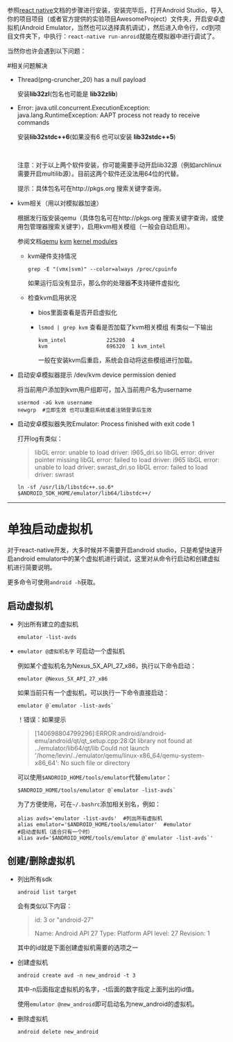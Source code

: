 参照[react native](https://facebook.github.io/react-native/docs/getting-started.html)文档的步骤进行安装，安装完毕后，打开Android Studio，导入你的项目项目（或者官方提供的实验项目AwesomeProject）文件夹，开启安卓虚拟机(Android Emulator，当然也可以选择真机调试），然后进入命令行，cd到项目文件夹下，中执行：`react-native run-anroid`就能在模拟器中进行调试了。

当然你也许会遇到以下问题：

#相关问题解决

- Thread(png-cruncher_20) has a null payload

  安装**lib32zl**(包名也可能是 **lib32zlib**)

- Error: java.util.concurrent.ExecutionException: java.lang.RuntimeException: AAPT process not ready to receive commands

  安装**lib32stdc++6**(如果没有6 也可以安装 **lib32stdc++5**)

  ​

  注意：对于以上两个软件安装，你可能需要手动开启lib32源（例如archlinux需要开启multilib源）。目前这两个软件还没法用64位的代替。

  提示：具体包名可在http://pkgs.org 搜索关键字查询。

- kvm相关（用以对模拟器加速）

  根据发行版安装qemu（具体包名可在http://pkgs.org 搜索关键字查询，或使用包管理器搜索关键字），启用kvm相关模组（一般会自动启用）。

  参阅文档[qemu](https://wiki.archlinux.org/index.php/QEMU_(%E7%AE%80%E4%BD%93%E4%B8%AD%E6%96%87)#.E5.90.AF.E7.94.A8_KVM)  [kvm](https://wiki.archlinux.org/index.php/KVM_(%E7%AE%80%E4%BD%93%E4%B8%AD%E6%96%87)#.E5.A6.82.E4.BD.95.E4.BD.BF.E7.94.A8KVM)  [kernel modules](https://wiki.archlinux.org/index.php/Kernel_modules_(%E7%AE%80%E4%BD%93%E4%B8%AD%E6%96%87)#.E6.89.8B.E5.8A.A8.E5.8A.A0.E8.BD.BD.E5.8D.B8.E8.BD.BD)

  - kvm硬件支持情况

    `grep -E "(vmx|svm)" --color=always /proc/cpuinfo`

    如果运行后没有显示，那么你的处理器**不**支持硬件虚拟化

  - 检查kvm启用状况

    - bios里面查看是否开启虚拟化

    - `lsmod | grep kvm` 查看是否加载了kvm相关模组 有类似一下输出

      ```shell
      kvm_intel             225280  4
      kvm                   696320  1 kvm_intel
      ```

      一般在安装kvm后重启，系统会自动将这些模组进行加载。



- 启动安卓模拟器提示 /dev/kvm device permission denied

    将当前用户添加到kvm用户组即可，加入当前用户名为username

    ```shell
    usermod -aG kvm username
    newgrp  #立即生效 也可以重启系统或者注销登录后生效
    ```

- 启动安卓模拟器失败Emulator: Process finished with exit code 1

  打开log有类似：

  > libGL error: unable to load driver: i965_dri.so
  > libGL error: driver pointer missing
  > libGL error: failed to load driver: i965
  > libGL error: unable to load driver: swrast_dri.so
  > libGL error: failed to load driver: swrast

  ```shell
  ln -sf /usr/lib/libstdc++.so.6* $ANDROID_SDK_HOME/emulator/lib64/libstdc++/
  ```


---

# 单独启动虚拟机

对于react-native开发，大多时候并不需要开启android studio，只是希望快速开启android emulator中的某个虚拟机进行调试，这里对从命令行启动和创建虚拟机进行简要说明。

更多命令可使用`android -h`获取。

## 启动虚拟机

- 列出所有建立的虚拟机

  ```shell
  emulator -list-avds    
  ```

- `emulator @虚拟机名字`   可启动一个虚拟机

  例如某个虚拟机名为Nexus_5X_API_27_x86，执行以下命令启动：

  ```shell
  emulator @Nexus_5X_API_27_x86
  ```

  如果当前只有一个虚拟机，可以执行一下命令直接启动：

  ```shell
  emulator @`emulator -list-avds`
  ```

  ！错误：如果提示

  > [140698804799296]:ERROR:android/android-emu/android/qt/qt_setup.cpp:28:Qt library not found at ../emulator/lib64/qt/lib
  > Could not launch '/home/levin/../emulator/qemu/linux-x86_64/qemu-system-x86_64': No such file or directory

  可以使用`$ANDROID_HOME/tools/emulator`代替`emulator`：

  ```shell
  $ANDROID_HOME/tools/emulator @`emulator -list-avds`
  ```

  为了方便使用，可在`~/.bashrc`添加相关别名，例如：

  ```shell
  alias avds='emulator -list-avds'  #列出所有虚拟机
  alias emulator='$ANDROID_HOME/tools/emulator'  #emulator
  #启动虚拟机（适合只有一个时）
  alias avd='$ANDROID_HOME/tools/emulator @`emulator -list-avds`'
  ```


## 创建/删除虚拟机

- 列出所有sdk

  ```shell
  android list target
  ```

  会有类似以下内容：

  > id: 3 or "android-27"
  >
  >   Name: Android API 27
  >   Type: Platform
  >   API level: 27
  >   Revision: 1

  其中的id就是下面创建虚拟机需要的选项之一

- 创建虚拟机

  ```shell
  android create avd -n new_android -t 3
  ```

  其中-n后面指定虚拟机的名字，-t后面的数字指定上面列出的id值。

  使用`emulator @new_android`即可启动名为new_android的虚拟机。

- 删除虚拟机

  ```shell
  android delete new_android
  ```
